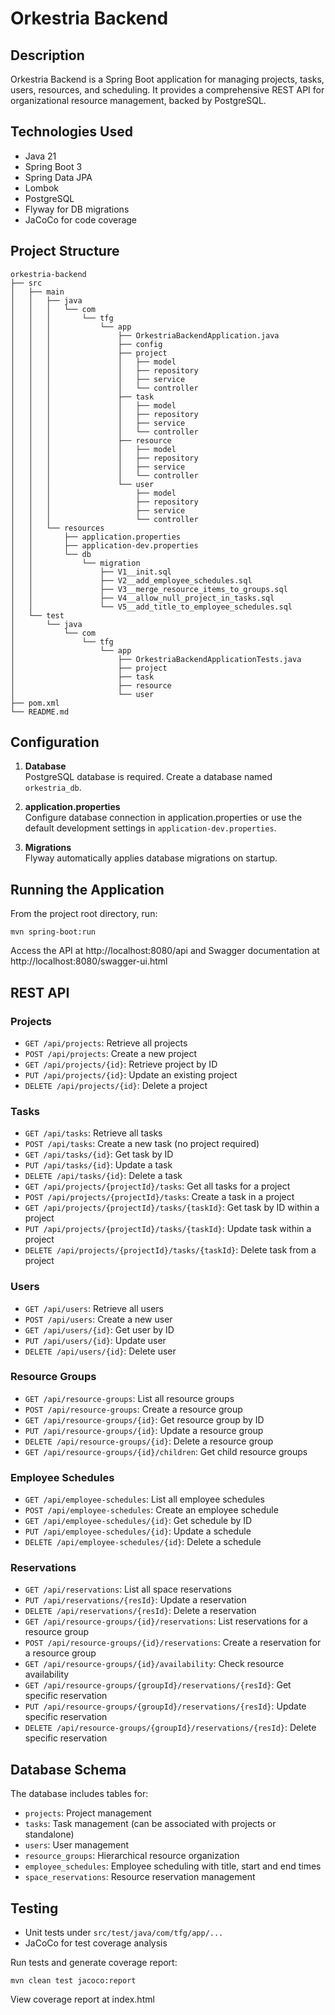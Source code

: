 # Orkestria Backend

## Description
Orkestria Backend is a Spring Boot application for managing projects, tasks, users, resources, and scheduling. It provides a comprehensive REST API for organizational resource management, backed by PostgreSQL.

## Technologies Used
- Java 21
- Spring Boot 3
- Spring Data JPA
- Lombok
- PostgreSQL
- Flyway for DB migrations
- JaCoCo for code coverage

## Project Structure
```
orkestria-backend
├── src
│   ├── main
│   │   ├── java
│   │   │   └── com
│   │   │       └── tfg
│   │   │           └── app
│   │   │               ├── OrkestriaBackendApplication.java
│   │   │               ├── config
│   │   │               ├── project
│   │   │               │   ├── model
│   │   │               │   ├── repository
│   │   │               │   ├── service
│   │   │               │   └── controller
│   │   │               ├── task
│   │   │               │   ├── model
│   │   │               │   ├── repository
│   │   │               │   ├── service
│   │   │               │   └── controller
│   │   │               ├── resource
│   │   │               │   ├── model
│   │   │               │   ├── repository
│   │   │               │   ├── service
│   │   │               │   └── controller
│   │   │               └── user
│   │   │                   ├── model
│   │   │                   ├── repository
│   │   │                   ├── service
│   │   │                   └── controller
│   │   └── resources
│   │       ├── application.properties
│   │       ├── application-dev.properties
│   │       └── db
│   │           └── migration
│   │               ├── V1__init.sql
│   │               ├── V2__add_employee_schedules.sql
│   │               ├── V3__merge_resource_items_to_groups.sql
│   │               ├── V4__allow_null_project_in_tasks.sql
│   │               └── V5__add_title_to_employee_schedules.sql
│   └── test
│       └── java
│           └── com
│               └── tfg
│                   └── app
│                       ├── OrkestriaBackendApplicationTests.java
│                       ├── project
│                       ├── task
│                       ├── resource
│                       └── user
├── pom.xml
└── README.md
```

## Configuration
1. **Database**  
   PostgreSQL database is required. Create a database named `orkestria_db`.
   
2. **application.properties**  
   Configure database connection in application.properties or use the default development settings in `application-dev.properties`.
   
3. **Migrations**  
   Flyway automatically applies database migrations on startup.

## Running the Application
From the project root directory, run:
```
mvn spring-boot:run
```

Access the API at http://localhost:8080/api and Swagger documentation at http://localhost:8080/swagger-ui.html

## REST API

### Projects
- `GET /api/projects`: Retrieve all projects
- `POST /api/projects`: Create a new project
- `GET /api/projects/{id}`: Retrieve project by ID
- `PUT /api/projects/{id}`: Update an existing project
- `DELETE /api/projects/{id}`: Delete a project

### Tasks
- `GET /api/tasks`: Retrieve all tasks
- `POST /api/tasks`: Create a new task (no project required)
- `GET /api/tasks/{id}`: Get task by ID
- `PUT /api/tasks/{id}`: Update a task
- `DELETE /api/tasks/{id}`: Delete a task
- `GET /api/projects/{projectId}/tasks`: Get all tasks for a project
- `POST /api/projects/{projectId}/tasks`: Create a task in a project
- `GET /api/projects/{projectId}/tasks/{taskId}`: Get task by ID within a project
- `PUT /api/projects/{projectId}/tasks/{taskId}`: Update task within a project
- `DELETE /api/projects/{projectId}/tasks/{taskId}`: Delete task from a project

### Users
- `GET /api/users`: Retrieve all users
- `POST /api/users`: Create a new user
- `GET /api/users/{id}`: Get user by ID
- `PUT /api/users/{id}`: Update user
- `DELETE /api/users/{id}`: Delete user

### Resource Groups
- `GET /api/resource-groups`: List all resource groups
- `POST /api/resource-groups`: Create a resource group
- `GET /api/resource-groups/{id}`: Get resource group by ID
- `PUT /api/resource-groups/{id}`: Update a resource group
- `DELETE /api/resource-groups/{id}`: Delete a resource group
- `GET /api/resource-groups/{id}/children`: Get child resource groups

### Employee Schedules
- `GET /api/employee-schedules`: List all employee schedules
- `POST /api/employee-schedules`: Create an employee schedule
- `GET /api/employee-schedules/{id}`: Get schedule by ID
- `PUT /api/employee-schedules/{id}`: Update a schedule
- `DELETE /api/employee-schedules/{id}`: Delete a schedule

### Reservations
- `GET /api/reservations`: List all space reservations
- `PUT /api/reservations/{resId}`: Update a reservation
- `DELETE /api/reservations/{resId}`: Delete a reservation
- `GET /api/resource-groups/{id}/reservations`: List reservations for a resource group
- `POST /api/resource-groups/{id}/reservations`: Create a reservation for a resource group
- `GET /api/resource-groups/{id}/availability`: Check resource availability
- `GET /api/resource-groups/{groupId}/reservations/{resId}`: Get specific reservation
- `PUT /api/resource-groups/{groupId}/reservations/{resId}`: Update specific reservation
- `DELETE /api/resource-groups/{groupId}/reservations/{resId}`: Delete specific reservation

## Database Schema
The database includes tables for:
- `projects`: Project management
- `tasks`: Task management (can be associated with projects or standalone)
- `users`: User management
- `resource_groups`: Hierarchical resource organization
- `employee_schedules`: Employee scheduling with title, start and end times
- `space_reservations`: Resource reservation management

## Testing
- Unit tests under `src/test/java/com/tfg/app/...`
- JaCoCo for test coverage analysis

Run tests and generate coverage report:
```
mvn clean test jacoco:report
```

View coverage report at index.html